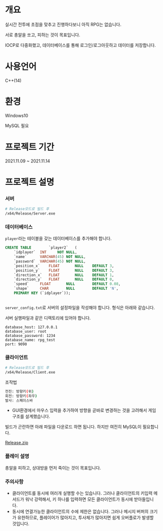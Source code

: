 # 개요

실시간 전투에 초점을 맞추고 진행하다보니 아직 RPG는 없습니다.

서로 총알을 쏘고, 피하는 것이 목표입니다.

IOCP로 다중화했고, 데이터베이스를 통해 로그인/로그아웃하고 데이터를 저장합니다.

# 사용언어

C++(14)

# 환경

Windows10

MySQL 필요

# 프로젝트 기간

2021.11.09 ~ 2021.11.14

# 프로젝트 설명

### 서버

```bash
# Release모드로 빌드 후
/x64/Release/Server.exe
```

### 데이터베이스

`player`라는 테이블을 갖는 데이터베이스를 추가해야 합니다.

```sql
CREATE TABLE		`player2`	(
	`idplayer`	INT		NOT	NULL,
	`name`		VARCHAR(45)	NOT	NULL,
	`password`	VARCHAR(45)	NOT	NULL,
	`position_x`	FLOAT		NULL	DEFAULT	3,
	`position_y`	FLOAT		NULL	DEFAULT	3,
	`direction_x`	FLOAT		NULL	DEFAULT	1,
	`direction_y`	FLOAT		NULL	DEFAULT	0,
	`speed`		FLOAT		NULL		DEFAULT	0.08,
	`shape`		CHAR		NULL		DEFAULT	'N',
	PRIMARY	KEY	(`idplayer`));
	
```

`server_config.txt`로 서버의 설정파일을 작성해야 합니다. 형식은 아래와 같습니다.

서버 실행파일과 같은 디렉토리에 있어야 합니다.

```
database_host: 127.0.0.1
database_user: root
database_password: 1234
database_name: rpg_test
port: 9090
```

### 클라이언트

```bash
# Release모드로 빌드 후
/x64/Release/Client.exe
```

조작법

```bash
전진: 방향키(위)
회전: 방향키(좌우)
발사: 스페이스바
```

- GUI환경에서 마우스 입력을 추가하여 방향을 곧바로 변경하는 것을 고려해서 게임 구조를 설계했습니다.

빌드가 곤란하면 아래 파일을 다운로드 하면 됩니다. 하지만 여전히 MySQL이 필요합니다.

[Release.zip](https://s3-us-west-2.amazonaws.com/secure.notion-static.com/8862e054-7d88-4cfc-b7b3-efae399f082d/Release.zip)

### 플레이 설명

총알을 피하고, 상대방을 먼저 죽이는 것이 목표입니다.

### 주의사항

- 클라이언트를 동시에 여러개 실행할 수는 있습니다. 그러나 클라이언트의 키입력 메서드가 워낙 강력해서, 키 하나를 입력하면 모든 클라이언트가 동시에 받아들입니다.
- 동시에 연결가능한 클라이언트의 수에 제한은 없습니다. 그러나 메시지 버퍼의 크기가 유한하므로, 플레이어가 많아지고, 투사체가 많아지면 쉽게 오버플로가 발생할 것입니다.